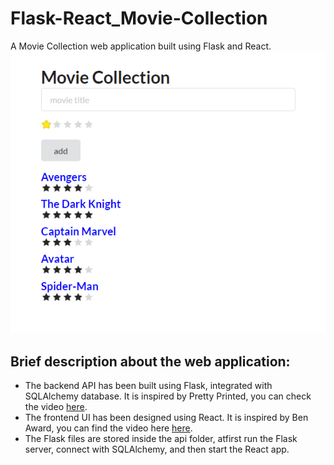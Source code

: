 # Flask-React_Movie-Collection
A Movie Collection web application built using Flask and React.
![title-pic](https://github.com/saha0073/Flask-React_Movie-Collection/blob/main/movie_collection.PNG)



## Brief description about the web application:
* The backend API has been built using Flask, integrated with SQLAlchemy database. It is inspired by Pretty Printed, you can check the video [here](https://www.youtube.com/watch?v=Urx8Kj00zsI&t=757s&ab_channel=PrettyPrinted).
* The frontend UI has been designed using React. It is inspired by Ben Award, you can find the video here [here](https://www.youtube.com/watchv=06pWsB_hoD4&t=243s&ab_channel=BenAwad).
* The Flask files are stored inside the api folder, atfirst run the Flask server, connect with SQLAlchemy, and then start the React app.


